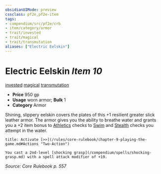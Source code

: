 ```yaml
---
obsidianUIMode: preview
cssclass: pf2e,pf2e-item
tags:
- compendium/src/pf2e/crb
- item/category/armor
- trait/invested
- trait/magical
- trait/transmutation
aliases: ["Electric Eelskin"]
---
```

# Electric Eelskin *Item 10*  
[invested](/rules/traits/invested.md)  [magical](/rules/traits/magical.md)  [transmutation](/rules/traits/transmutation.md)  

- **Price** 950 gp
- **Usage** worn armor; **Bulk** 1
- **Category** Armor

Shining, slippery eelskin covers the plates of this +1 resilient greater slick leather armor. The armor gives you the ability to breathe water and grants you a +2 item bonus to [Athletics](/compendium/skills.md#Athletics) checks to [Swim](/rules/actions/swim.md) and [Stealth](/compendium/skills.md#Stealth) checks you attempt in the water.

```ad-embed-ability
title: Activate [>>](/rules/core-rulebook/chapter-9-playing-the-game.md#Actions "Two-Action")

You cast a 2nd-level [shocking grasp](/compendium/spells/shocking-grasp.md) with a spell attack modifier of +19.
```

*Source: Core Rulebook p. 557*